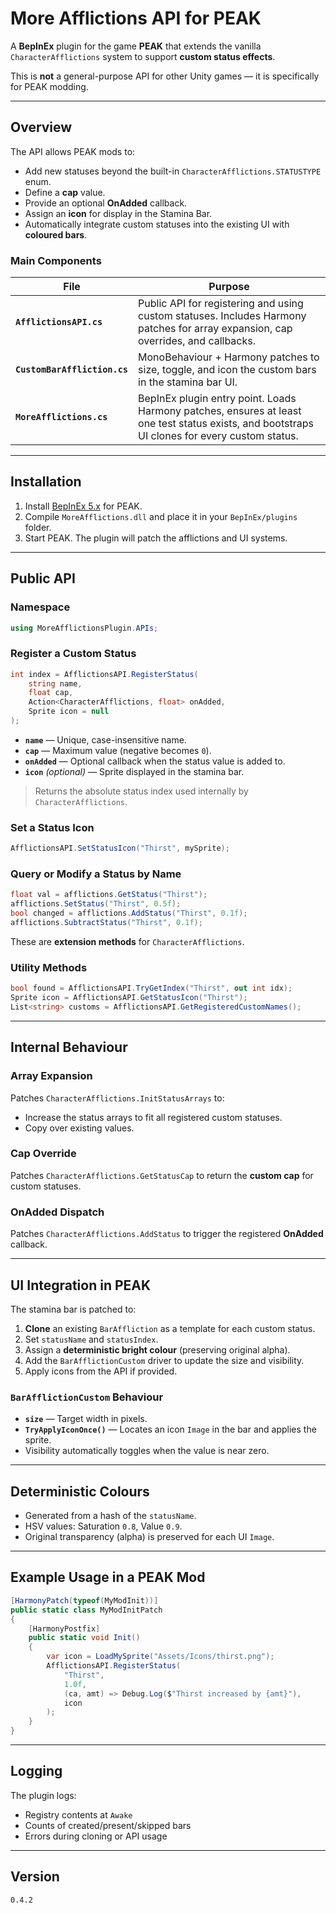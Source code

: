 # More Afflictions API for PEAK

A **BepInEx** plugin for the game **PEAK** that extends the vanilla `CharacterAfflictions` system to support **custom status effects**.

This is **not** a general-purpose API for other Unity games — it is specifically for PEAK modding.

---

## Overview

The API allows PEAK mods to:

* Add new statuses beyond the built-in `CharacterAfflictions.STATUSTYPE` enum.
* Define a **cap** value.
* Provide an optional **OnAdded** callback.
* Assign an **icon** for display in the Stamina Bar.
* Automatically integrate custom statuses into the existing UI with **coloured bars**.

### Main Components

| File                         | Purpose                                                                                                                                       |
| ---------------------------- | --------------------------------------------------------------------------------------------------------------------------------------------- |
| **`AfflictionsAPI.cs`**      | Public API for registering and using custom statuses. Includes Harmony patches for array expansion, cap overrides, and callbacks.             |
| **`CustomBarAffliction.cs`** | MonoBehaviour + Harmony patches to size, toggle, and icon the custom bars in the stamina bar UI.                                              |
| **`MoreAfflictions.cs`**     | BepInEx plugin entry point. Loads Harmony patches, ensures at least one test status exists, and bootstraps UI clones for every custom status. |

---

## Installation

1. Install [BepInEx 5.x](https://github.com/BepInEx/BepInEx/releases) for PEAK.
2. Compile `MoreAfflictions.dll` and place it in your `BepInEx/plugins` folder.
3. Start PEAK. The plugin will patch the afflictions and UI systems.

---

## Public API

### Namespace

```csharp
using MoreAfflictionsPlugin.APIs;
```

### Register a Custom Status

```csharp
int index = AfflictionsAPI.RegisterStatus(
    string name,
    float cap,
    Action<CharacterAfflictions, float> onAdded,
    Sprite icon = null
);
```

* **`name`** — Unique, case-insensitive name.
* **`cap`** — Maximum value (negative becomes `0`).
* **`onAdded`** — Optional callback when the status value is added to.
* **`icon`** *(optional)* — Sprite displayed in the stamina bar.

> Returns the absolute status index used internally by `CharacterAfflictions`.

### Set a Status Icon

```csharp
AfflictionsAPI.SetStatusIcon("Thirst", mySprite);
```

### Query or Modify a Status by Name

```csharp
float val = afflictions.GetStatus("Thirst");
afflictions.SetStatus("Thirst", 0.5f);
bool changed = afflictions.AddStatus("Thirst", 0.1f);
afflictions.SubtractStatus("Thirst", 0.1f);
```

These are **extension methods** for `CharacterAfflictions`.

### Utility Methods

```csharp
bool found = AfflictionsAPI.TryGetIndex("Thirst", out int idx);
Sprite icon = AfflictionsAPI.GetStatusIcon("Thirst");
List<string> customs = AfflictionsAPI.GetRegisteredCustomNames();
```

---

## Internal Behaviour

### Array Expansion

Patches `CharacterAfflictions.InitStatusArrays` to:

* Increase the status arrays to fit all registered custom statuses.
* Copy over existing values.

### Cap Override

Patches `CharacterAfflictions.GetStatusCap` to return the **custom cap** for custom statuses.

### OnAdded Dispatch

Patches `CharacterAfflictions.AddStatus` to trigger the registered **OnAdded** callback.

---

## UI Integration in PEAK

The stamina bar is patched to:

1. **Clone** an existing `BarAffliction` as a template for each custom status.
2. Set `statusName` and `statusIndex`.
3. Assign a **deterministic bright colour** (preserving original alpha).
4. Add the `BarAfflictionCustom` driver to update the size and visibility.
5. Apply icons from the API if provided.

### `BarAfflictionCustom` Behaviour

* **`size`** — Target width in pixels.
* **`TryApplyIconOnce()`** — Locates an icon `Image` in the bar and applies the sprite.
* Visibility automatically toggles when the value is near zero.

---

## Deterministic Colours

* Generated from a hash of the `statusName`.
* HSV values: Saturation `0.8`, Value `0.9`.
* Original transparency (alpha) is preserved for each UI `Image`.

---

## Example Usage in a PEAK Mod

```csharp
[HarmonyPatch(typeof(MyModInit))]
public static class MyModInitPatch
{
    [HarmonyPostfix]
    public static void Init()
    {
        var icon = LoadMySprite("Assets/Icons/thirst.png");
        AfflictionsAPI.RegisterStatus(
            "Thirst",
            1.0f,
            (ca, amt) => Debug.Log($"Thirst increased by {amt}"),
            icon
        );
    }
}
```

---

## Logging

The plugin logs:

* Registry contents at `Awake`
* Counts of created/present/skipped bars
* Errors during cloning or API usage

---

## Version

`0.4.2`
